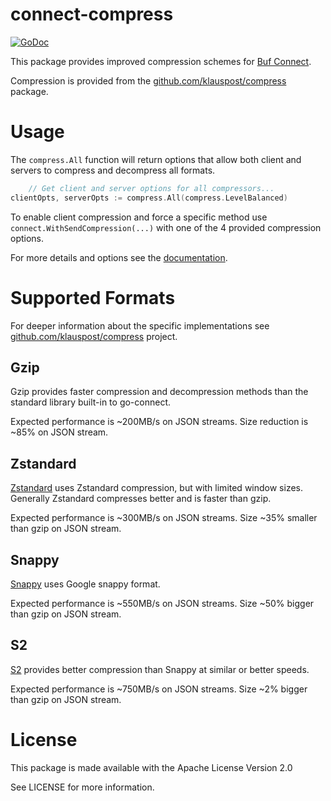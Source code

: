 # connect-compress

[![GoDoc](https://pkg.go.dev/badge/github.com/klauspost/connect-compress.svg)](https://pkg.go.dev/github.com/klauspost/connect-compress)

This package provides improved compression schemes for [Buf Connect](github.com/bufbuild/connect-go).

Compression is provided from the [github.com/klauspost/compress](https://github.com/klauspost/compress) package.

# Usage

The `compress.All` function will return options that allow both client and servers to compress and decompress all
formats.

```Go
    // Get client and server options for all compressors...
clientOpts, serverOpts := compress.All(compress.LevelBalanced)
```

To enable client compression and force a specific method use `connect.WithSendCompression(...)`
with one of the 4 provided compression options.

For more details and options see the [documentation](https://pkg.go.dev/github.com/klauspost/connect-compress).

# Supported Formats

For deeper information about the specific implementations
see [github.com/klauspost/compress](https://github.com/klauspost/compress) project.

## Gzip

Gzip provides faster compression and decompression methods than the standard library built-in to go-connect.

Expected performance is ~200MB/s on JSON streams. Size reduction is ~85% on JSON stream.

## Zstandard

[Zstandard](https://github.com/facebook/zstd) uses Zstandard compression, but with limited window sizes. Generally
Zstandard compresses better and is faster than gzip.

Expected performance is ~300MB/s on JSON streams. Size ~35% smaller than gzip on JSON stream.

## Snappy

[Snappy](https://github.com/google/snappy) uses Google snappy format.

Expected performance is ~550MB/s on JSON streams. Size ~50% bigger than gzip on JSON stream.

## S2

[S2](https://github.com/klauspost/compress/tree/master/s2#s2-compression) provides better compression than Snappy at
similar or better speeds.

Expected performance is ~750MB/s on JSON streams. Size ~2% bigger than gzip on JSON stream.

# License

This package is made available with the Apache License Version 2.0

See LICENSE for more information.
